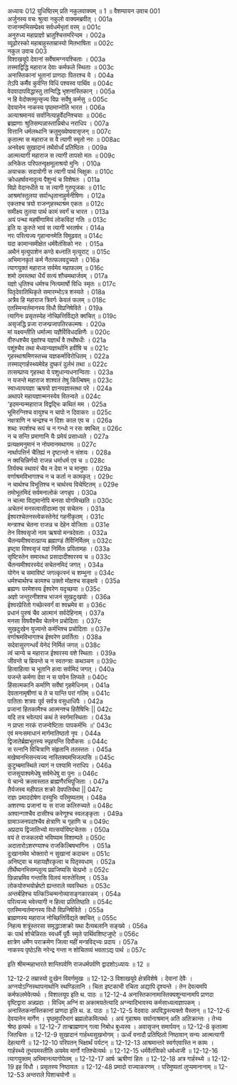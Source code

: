 अध्यायः 012
युधिष्ठिरम् प्रति नकुलवाक्यम् ॥ 1 ॥
वैशम्पायन उवाच 	001  
अर्जुनस्य वचः श्रुत्वा नकुलो वाक्यमब्रवीत् ।	001a  
राजानमभिसम्प्रेक्ष्य सर्वधर्मभृतां वरम् ॥	001c  
अनुरुध्य महाप्राज्ञो भ्रातुश्चित्तमरिन्दम ।	002a  
व्यूढोरस्को महाबाहुस्ताम्रास्यो मितभाषिता ॥	002c  
नकुल उवाच 	003  
विशाखयूपे देवानां सर्वेषामग्नयश्चिताः ।	003a  
तस्माद्विद्धि महाराज देवाः कर्मफले स्थिताः ॥	003c  
अनास्तिकानां भूतानां प्राणदाः पितरश्च ये ।	004a  
तेऽपि कर्मैव कुर्वन्ति विधिं पश्यस्व पार्थिव ॥	004c  
वेदवादापविद्धास्तु तान्विद्धि भृशनास्तिकान् ।	005a  
न हि वेदोक्तमुत्सृज्य विप्रः सर्वेषु कर्मसु ॥	005c  
देवयानेन नाकस्य पृष्ठमाप्नोति भारत ।	006a  
अत्याश्रमानयं सर्वानित्याहुर्वेदनिश्चयाः ॥	006c  
ब्राह्मणाः श्रुतिसम्पन्नास्तान्निबोध नराधिप ।	007a  
वित्तानि धर्मलब्धानि क्रतुमुख्येष्ववासृजन् ॥	007c  
कृतात्मा स महाराज स वै त्यागी स्मृतो नरः ॥	008ac  
अनवेक्ष्य सुखादानं तथैवोर्ध्वं प्रतिष्ठितः ।	009a  
आत्मत्यागी महाराज स त्यागी तापसो मतः ॥	009c  
अनिकेतः परिपतन्वृक्षमूलाश्रयो मुनिः ।	010a  
अयाचकः सदायोगी स त्यागी पार्थ भिक्षुकः ॥	010c  
क्रोधहर्षावनादृत्य पैशुन्यं च विशेषतः ।	011a  
विप्रो वेदानधीते यः स त्यागी गुरुपूजकः ॥	011c  
आश्रमांस्तुलया सर्वान्धृतानाहुर्मनीषिणः ।	012a  
एकतश्च त्रयो राजन्गृहस्थाश्रम एकतः ॥ 	012c  
समीक्ष्य तुलया पार्थ कामं स्वर्गं च भारत ।	013a  
अयं पन्था महर्षीणामियं लोकविदां गतिः ॥	013c  
इति यः कुरुते भावं स त्यागी भरतर्षभ ।	014a  
नरः परित्यज्य गृहान्वनमेति विमूढवत् ॥	014c  
यदा कामान्समीक्षेत धर्मवैतंसिको नरः ।	015a  
अथैनं मृत्युपाशेन कण्ठे बध्नाति मृत्युराट् ॥	015c  
अभिमानकृतं कर्म नैतत्फलवदुच्यते ।	016a  
त्यागयुक्तं महाराज सर्वमेव महाफलम् ॥	016c  
शमो दमस्तथा धैर्यं सत्यं शौचमथार्जवम् ।	017a  
यज्ञो धृतिश्च धर्मश्च नित्यमार्षो विधिः स्मृतः ॥	017c  
पितृदेवातिथिकृते समारम्भोऽत्र शस्यते ।	018a  
अत्रैव हि महाराज त्रिवर्गः केवलं फलम् ॥	018c  
एतस्मिन्वर्तमानस्य विधौ विप्रनिषेविते ।	019a  
त्यागिनः प्रसृतस्येह नोच्छित्तिर्विद्यते क्वचित् ॥	019c  
असृजद्धि प्रजा राजन्प्रजापतिरकल्मषः ।	020a  
मां यक्ष्यन्तीति धर्मात्मा यज्ञैर्विविधदक्षिणैः ॥	020c  
वीरुधश्चैव वृक्षांश्च यज्ञार्थं वै तथौषधीः ।	021a  
पशूंश्चैव तथा मेध्यान्यज्ञार्थानि हवींषि च ॥	021c  
गृहस्थाश्रमिणस्तच्च यज्ञकर्माविरोधितम् ।	022a  
तस्माद्गार्हस्थ्यमेवेह दुष्करं दुर्लभं तथा ॥	022c  
तत्सम्प्राप्य गृहस्था ये पशुधान्यधनान्विताः ।	023a  
न यजन्ते महाराज शाश्वतं तेषु किल्बिषम् ॥	023c  
स्वाध्याययज्ञा ऋषयो ज्ञानयज्ञास्तथा परे ।	024a  
अथापरे महायज्ञान्मनस्येव वितन्वते ॥	024c  
\'इदमन्यन्महाराज विद्वद्भिः कथितं मम ।	025a  
भूमिरग्निश्च वायुश्च न चापो न दिवाकरः ॥	025c  
नक्षत्राणि न चन्द्रश्च न दिशः काल एव च ।	026a  
शब्दः स्पर्शश्च रूपं च न गन्धो न रसः क्वचित् ॥	026c  
न च सन्ति प्रमाणानि यैः प्रमेयं प्रसाध्यते ।	027a  
प्रत्यक्षमनुमानं न नोपमानमथागमः ॥	027c  
नार्थापत्तिर्न चैतिह्यं न दृष्टान्तो न संशयः ।	028a  
न क्वचिन्निर्णयो राजन्न धर्माधर्म एव च ॥	028c  
तिर्यक्च स्थावरं चैव न देवा न च मानुषाः ।	029a  
वर्णाश्रमविभागाश्च न च कर्ता न कामकृत् ।	029c  
न चार्थश्च विभूतिश्च न चार्थस्य विचेष्टितम् ॥	029e  
तमोभूतमिदं सर्वमनालोकं जगन्नृप ।	030a  
न चात्मा विद्यमानोपि मनसा योगमिच्छति ॥	030c  
अचेतनं मनस्त्वासीदात्मा एव सचेतनः ।	031a  
ईश्वरश्चेतनस्त्वेकस्तेनेदं गहनीकृतम् ।	031c  
मन्त्राश्च चेतना राजन्न च देहेन योजिताः ॥	031e  
तेन विश्वसृजो नाम ऋषयो मन्त्रदेवताः ।	032a  
चैतन्यमीश्वरात्प्राप्य ब्रह्माण्डं तैर्विनिर्मितम् ॥	032c  
इष्ट्वा विश्वसृजं यज्ञं निर्मितः प्रपितामहः ।	033a  
सृष्टिस्तेन समारब्धा प्रसादादीश्वरस्य च ॥	033c  
चैतन्यमीश्वरस्येदं सचेतनमिदं जगत् ।	034a  
योगेन च समाविष्टं जगत्कृत्स्नं च शम्भुना ॥	034c  
धर्मश्चार्थश्च कामश्च उक्तो मोक्षश्च सङ्क्षये ।	035a  
ब्रह्मणः परमेशस्य ईश्वरेण यदृच्छया ॥	035c  
अज्ञो जन्तुरनीशश्च भाजनं सुखदुःखयोः ।	036a  
ईश्वरप्रेरितो गच्छेत्स्वर्गं वा श्वभ्रमेव वा ॥	036c  
प्रधानं पुरुषं चैव आत्मानं सर्वदेहिनाम् ।	037a  
मनसा विषयैश्चैव चेतनेन प्रचोदिताः ।	037c  
सुखदुःखेन युज्यन्ते कर्मभिश्च प्रचोदिताः ॥	037e  
वर्णाश्रमविभागाश्च ईश्वरेण प्रवर्तिताः ।	038a  
सदेवासुरगन्धर्वं येनेदं निर्मितं जगत् ॥	038c  
त्वं चान्ये च महाराज ईश्वरस्य वशे स्थिताः ।	039a  
जीवन्ते च म्रियन्ते च न स्वतन्त्राः कथञ्चन ॥	039c  
हित्वाहित्वा च भूतानि हत्वा सर्वमिदं जगत् ।	040a  
यजन्ते कर्मणा देवा न स पापेन लिप्यते ॥	040c  
हिंसात्मकानि कर्माणि सर्वेषां गृहमेधिनाम् ।	041a  
देवतानामृषीणां च ते च यान्ति परां गतिम् ॥	041c  
पातिताः शत्रवः पूर्व सर्वत्र वसुधाधिपैः ।	042a  
प्रजानां हितकामैश्च आत्मनश्च हितैषिभिः ||	042c  
यदि तत्र भवेत्पापं कथं ते स्वर्गमास्थिताः ।	043a  
न प्राप्ता नरकं राजन्वेष्टिताः पापकर्मभिः ॥\'	043c  
एवं मनःसमाधानं मार्गमातिष्ठतो नृप ।	044a  
द्विजातेर्ब्रह्मभूतस्य स्पृहयन्ति दिवौकसः ॥	044c  
स रत्नानि विचित्राणि संहृतानि ततस्ततः ।	045a  
मखेष्वनभिसन्त्यज्य नास्तिक्यमभिजल्पसि ॥	045c  
कुटुम्बमास्थिते त्यागं न पश्यामि नराधिप ।	046a  
राजसूयाश्वमेधेषु सर्वमेधेषु वा पुनः ॥	046c  
ये चान्ये क्रतवस्तात ब्राह्मणैरभिपूजिताः ।	047a  
तैर्यजस्व महीपाल शक्रो देवपतिर्यथा ||	047c  
राज्ञः प्रमाददोषेण दस्युभिः परिमुष्यताम् ।	048a  
अशरण्यः प्रजानां यः स राजा कलिरुच्यते ॥	048c  
अश्वान्गाश्चैव दासीश्च करेणूश्च स्वलङ्कृताः ।	049a  
ग्रामाञ्जनपदांश्चैव क्षेत्राणि च गृहाणि च ॥	049c  
अप्रदाय द्विजातिभ्यो मात्सर्याविष्टचेतसः ।	050a  
वयं ते राजकलयो भविष्याम विशाम्पते ॥	050c  
अदातारोऽशरण्याश्च राजकिल्बिषभागिनः ।	051a  
दुःखानामेव भोक्तारो न सुखानां कदाचन ॥	051c  
अनिष्ट्वा च महायज्ञैरकृत्वा च पितृस्वधाम् ।	052a  
तीर्थेष्वनभिसम्प्लुत्य प्रव्रजिष्यसि चेत्प्रभो ॥	052c  
छिन्नाभ्रमिव गन्तासि विलयं मारुतेरितम् ।	053a  
लोकयोरुभयोर्भ्रष्टो ह्यन्तराले व्यवस्थितः ॥	053c  
अन्तर्बहिश्च यत्किञ्चिन्मनोव्यासङ्गकारकम् ।	054a  
परित्यज्य भवेत्त्यागी न हित्वा प्रतितिष्ठति ॥	054c  
एतस्मिन्वर्तमानस्य विधौ विप्रनिषेविते ।	055a  
ब्राह्मणस्य महाराज नोच्छित्तिर्विद्यते क्वचित् ॥	055c  
निहत्य शत्रूंस्तरसा समृद्धाञ्शक्रो यथा दैत्यबलानि सङ्ख्ये ।	056a  
कः पार्थ शोचेन्निरतः स्वधर्मे पूर्वैः स्मृते पार्थिवशिष्टजुष्टे ॥	056c  
क्षात्रेण धर्मेण पराक्रमेण जित्वा महीं मन्त्रविद्भ्यः प्रदाय ।	057a  
नाकस्य पृष्ठेऽसि नरेन्द्र गन्ता न शोचितव्यं भवताऽद्य पार्थ ॥ 	057c  

इति श्रीमन्महाभारते शान्तिपर्वणि राजधर्मपर्वणि द्वादशोऽध्यायः ॥ 12 ॥

12-12-2 तम्रास्यो दुःखेन विवर्णमुखः ॥ 12-12-3 विशाखयूपे क्षेत्रविशेषे । देवानां देवैः । अग्नयोऽग्निस्थापनार्थानि स्थण्डिलानि । चिता इष्टकाभी रचिता अद्यापि दृश्यन्ते । तेन देवत्वमपि कर्मफलमेवेत्यर्थः । विशालयूप इति थ. पाठः ॥ 12-12-4 अनास्तिकानामास्तिक्यशून्यानामपि प्राणदा वृष्टिद्वारा अन्नप्रदाः । विधिम् अग्निं वा अकामयतेत्यादि अग्न्यादिभावस्य कर्मसाध्यत्वज्ञापकम् । अनास्तिकनास्तिकानां प्राणदा इति थ. ड. पाठः ॥ 12-12-5 वेदवादः अपविद्धस्त्यक्तो यैस्तान् ॥ 12-12-6 देवयानेन मार्गेण । पृष्ठमुपरिभागं ब्रह्मलोकमित्यर्थः । अयं गृहाश्रमः सर्वानाश्रमान् अति अतिक्रान्तः । तेभ्यः श्रेष्ठ इत्यर्थः ॥ 12-12-7 तान्ब्राह्मणान् गत्वा निबोध बुध्यस्व । अवासृजन् समार्पयन् ॥ 12-12-8 कृतात्मा जितचित्तः ॥ 12-12-9 सुखादानं गार्हथ्यसुखभोगम् । ऊर्ध्वं वनादौ प्रतिष्ठितो निष्ठावान् सन्यः आत्मत्यागी देहत्यागी ॥ 12-12-10 परिपतन् भिक्षार्थं पर्यटन् ॥ 12-12-13 आश्रमान्तरे स्वर्गएवास्ति न कामः । गार्हस्थ्ये तूभयमस्तीति अयमेव मार्गो गतिश्चेत्यर्थः ॥ 12-12-15 धर्मवैतंसिको धर्मध्वजी ॥ 12-12-16 त्यागयुक्तम् अभिमानत्यागोपेतम् ॥ 12-12-17 आर्षः ऋषीणां हितः ॥ 12-12-18 अत्र गार्हस्थ्ये ॥ 12-12-19 इह विधौ । प्रसृतस्य निष्ठावतः ॥ 12-12-48 प्रमादो राज्याकरणम् । परिमुष्यतां लुप्यमानानाम् ॥ 12-12-53 अन्तराले पिशाचयोनौ ॥
